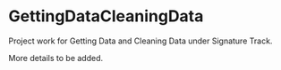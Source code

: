 # GettingDataCleaningData
Project work for Getting Data and Cleaning Data under Signature Track.

More details to be added.
